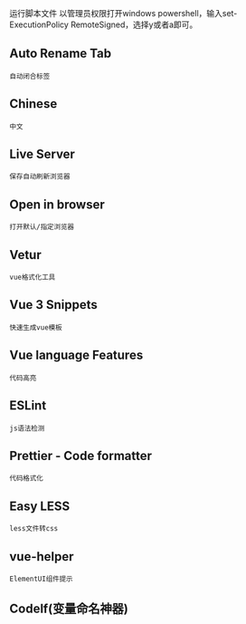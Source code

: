 运行脚本文件
        以管理员权限打开windows powershell，输入set-ExecutionPolicy RemoteSigned，选择y或者a即可。

## Auto Rename Tab
    自动闭合标签

## Chinese
    中文

## Live Server
    保存自动刷新浏览器

## Open in browser
    打开默认/指定浏览器

## Vetur
    vue格式化工具

## Vue 3 Snippets
    快速生成vue模板

## Vue language Features
    代码高亮

## ESLint
    js语法检测

## Prettier - Code formatter
    代码格式化

## Easy LESS
    less文件转css

## vue-helper
    ElementUI组件提示

## Codelf(变量命名神器)
